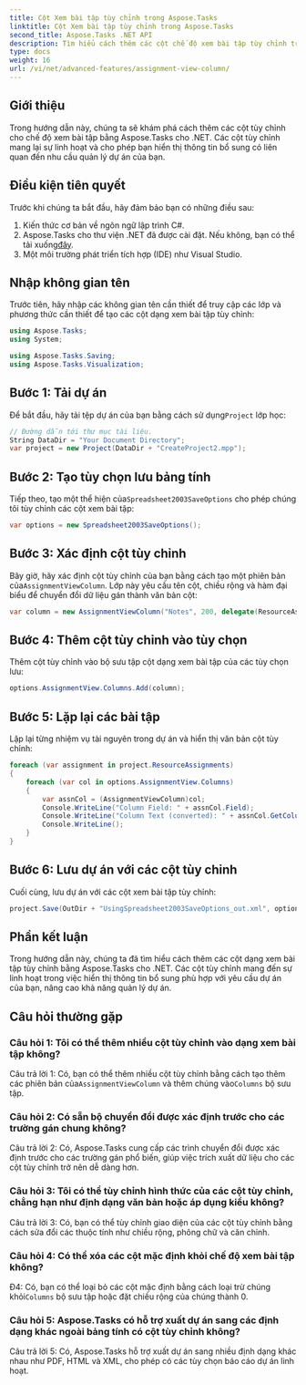 ```yaml
---
title: Cột Xem bài tập tùy chỉnh trong Aspose.Tasks
linktitle: Cột Xem bài tập tùy chỉnh trong Aspose.Tasks
second_title: Aspose.Tasks .NET API
description: Tìm hiểu cách thêm các cột chế độ xem bài tập tùy chỉnh trong Aspose.Tasks cho .NET để nâng cao khả năng quản lý dự án.
type: docs
weight: 16
url: /vi/net/advanced-features/assignment-view-column/
---
```

## Giới thiệu

Trong hướng dẫn này, chúng ta sẽ khám phá cách thêm các cột tùy chỉnh cho chế độ xem bài tập bằng Aspose.Tasks cho .NET. Các cột tùy chỉnh mang lại sự linh hoạt và cho phép bạn hiển thị thông tin bổ sung có liên quan đến nhu cầu quản lý dự án của bạn.

## Điều kiện tiên quyết

Trước khi chúng ta bắt đầu, hãy đảm bảo bạn có những điều sau:

1. Kiến thức cơ bản về ngôn ngữ lập trình C#.
2.  Aspose.Tasks cho thư viện .NET đã được cài đặt. Nếu không, bạn có thể tải xuống[đây](https://releases.aspose.com/tasks/net/).
3. Một môi trường phát triển tích hợp (IDE) như Visual Studio.

## Nhập không gian tên

Trước tiên, hãy nhập các không gian tên cần thiết để truy cập các lớp và phương thức cần thiết để tạo các cột dạng xem bài tập tùy chỉnh:

```csharp
using Aspose.Tasks;
using System;

using Aspose.Tasks.Saving;
using Aspose.Tasks.Visualization;

```

## Bước 1: Tải dự án

 Để bắt đầu, hãy tải tệp dự án của bạn bằng cách sử dụng`Project` lớp học:

```csharp
// Đường dẫn tới thư mục tài liệu.
String DataDir = "Your Document Directory";
var project = new Project(DataDir + "CreateProject2.mpp");
```

## Bước 2: Tạo tùy chọn lưu bảng tính

 Tiếp theo, tạo một thể hiện của`Spreadsheet2003SaveOptions` cho phép chúng tôi tùy chỉnh các cột xem bài tập:

```csharp
var options = new Spreadsheet2003SaveOptions();
```

## Bước 3: Xác định cột tùy chỉnh

 Bây giờ, hãy xác định cột tùy chỉnh của bạn bằng cách tạo một phiên bản của`AssignmentViewColumn`. Lớp này yêu cầu tên cột, chiều rộng và hàm đại biểu để chuyển đổi dữ liệu gán thành văn bản cột:

```csharp
var column = new AssignmentViewColumn("Notes", 200, delegate(ResourceAssignment assignment) { return assignment.Get(Asn.NotesText); });
```

## Bước 4: Thêm cột tùy chỉnh vào tùy chọn

Thêm cột tùy chỉnh vào bộ sưu tập cột dạng xem bài tập của các tùy chọn lưu:

```csharp
options.AssignmentView.Columns.Add(column);
```

## Bước 5: Lặp lại các bài tập

Lặp lại từng nhiệm vụ tài nguyên trong dự án và hiển thị văn bản cột tùy chỉnh:

```csharp
foreach (var assignment in project.ResourceAssignments)
{
    foreach (var col in options.AssignmentView.Columns)
    {
        var assnCol = (AssignmentViewColumn)col;
        Console.WriteLine("Column Field: " + assnCol.Field);
        Console.WriteLine("Column Text (converted): " + assnCol.GetColumnText(assignment));
        Console.WriteLine();
    }
}
```

## Bước 6: Lưu dự án với các cột tùy chỉnh

Cuối cùng, lưu dự án với các cột xem bài tập tùy chỉnh:

```csharp
project.Save(OutDir + "UsingSpreadsheet2003SaveOptions_out.xml", options);
```

## Phần kết luận

Trong hướng dẫn này, chúng ta đã tìm hiểu cách thêm các cột dạng xem bài tập tùy chỉnh bằng Aspose.Tasks cho .NET. Các cột tùy chỉnh mang đến sự linh hoạt trong việc hiển thị thông tin bổ sung phù hợp với yêu cầu dự án của bạn, nâng cao khả năng quản lý dự án.

## Câu hỏi thường gặp

### Câu hỏi 1: Tôi có thể thêm nhiều cột tùy chỉnh vào dạng xem bài tập không?

 Câu trả lời 1: Có, bạn có thể thêm nhiều cột tùy chỉnh bằng cách tạo thêm các phiên bản của`AssignmentViewColumn` và thêm chúng vào`Columns` bộ sưu tập.

### Câu hỏi 2: Có sẵn bộ chuyển đổi được xác định trước cho các trường gán chung không?

Câu trả lời 2: Có, Aspose.Tasks cung cấp các trình chuyển đổi được xác định trước cho các trường gán phổ biến, giúp việc trích xuất dữ liệu cho các cột tùy chỉnh trở nên dễ dàng hơn.

### Câu hỏi 3: Tôi có thể tùy chỉnh hình thức của các cột tùy chỉnh, chẳng hạn như định dạng văn bản hoặc áp dụng kiểu không?

Câu trả lời 3: Có, bạn có thể tùy chỉnh giao diện của các cột tùy chỉnh bằng cách sửa đổi các thuộc tính như chiều rộng, phông chữ và căn chỉnh.

### Câu hỏi 4: Có thể xóa các cột mặc định khỏi chế độ xem bài tập không?

 Đ4: Có, bạn có thể loại bỏ các cột mặc định bằng cách loại trừ chúng khỏi`Columns` bộ sưu tập hoặc đặt chiều rộng của chúng thành 0.

### Câu hỏi 5: Aspose.Tasks có hỗ trợ xuất dự án sang các định dạng khác ngoài bảng tính có cột tùy chỉnh không?

Câu trả lời 5: Có, Aspose.Tasks hỗ trợ xuất dự án sang nhiều định dạng khác nhau như PDF, HTML và XML, cho phép có các tùy chọn báo cáo dự án linh hoạt.